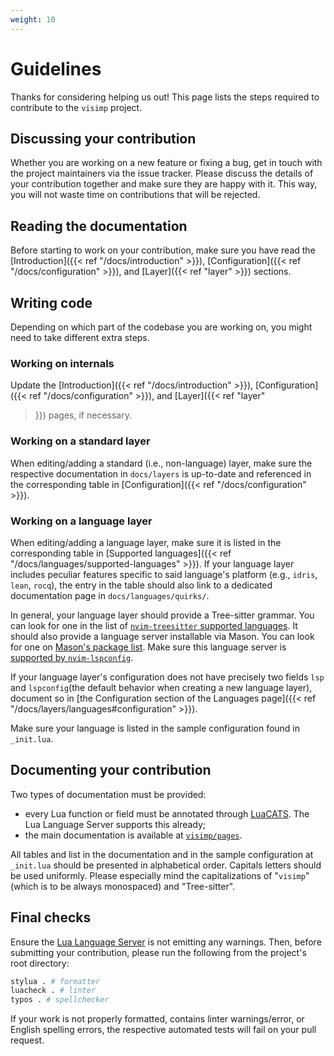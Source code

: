 ```yaml
---
weight: 10
---
```


# Guidelines

Thanks for considering helping us out! This page lists the steps required to
contribute to the `visimp` project.

## Discussing your contribution

Whether you are working on a new feature or fixing a bug, get in touch with the
project maintainers via the issue tracker. Please discuss the details of your
contribution together and make sure they are happy with it. This way, you will
not waste time on contributions that will be rejected.

## Reading the documentation

Before starting to work on your contribution, make sure you have read the
[Introduction]({{< ref "/docs/introduction" >}}), [Configuration]({{< ref
"/docs/configuration" >}}), and [Layer]({{< ref "layer" >}}) sections.

## Writing code

Depending on which part of the codebase you are working on, you might need to
take different extra steps.

### Working on internals

Update the [Introduction]({{< ref "/docs/introduction" >}}),
[Configuration]({{< ref "/docs/configuration" >}}), and [Layer]({{< ref "layer"
>}}) pages, if necessary.

### Working on a standard layer

When editing/adding a standard (i.e., non-language) layer, make sure the
respective documentation in `docs/layers` is up-to-date and referenced in the
corresponding table in [Configuration]({{< ref "/docs/configuration" >}}).

### Working on a language layer

When editing/adding a language layer, make sure it is listed in the
corresponding table in [Supported languages]({{< ref
"/docs/languages/supported-languages" >}}). If your language layer includes
peculiar features specific to said language's platform (e.g., `idris`, `lean`,
`rocq`), the entry in the table should also link to a dedicated documentation
page in `docs/languages/quirks/`.

In general, your language layer should provide a Tree-sitter grammar. You can
look for one in the list of [`nvim-treesitter` supported
languages](https://github.com/nvim-treesitter/nvim-treesitter#supported-languages).
It should also provide a language server installable via Mason. You can look for
one on [Mason's package list](https://mason-registry.dev/registry/list). Make
sure this language server is [supported by
`nvim-lspconfig`](https://github.com/neovim/nvim-lspconfig/blob/master/doc/server_configurations.md).

If your language layer's configuration does not have precisely two fields `lsp`
and `lspconfig`(the default behavior when creating a new language layer),
document so in [the Configuration section of the Languages page]({{< ref
"/docs/layers/languages#configuration" >}}).

Make sure your language is listed in the sample configuration found in
`_init.lua`.

## Documenting your contribution

Two types of documentation must be provided:

- every Lua function or field must be annotated through
  [LuaCATS](https://luals.github.io/wiki/annotations/). The Lua Language Server
  supports this already;
- the main documentation is available at
  [`visimp/pages`](https://github.com/visimp/pages).

All tables and list in the documentation and in the sample configuration at
`_init.lua` should be presented in alphabetical order. Capitals letters should
be used uniformly. Please especially mind the capitalizations of "`visimp`"
(which is to be always monospaced) and "Tree-sitter".

## Final checks

Ensure the [Lua Language Server](https://luals.github.io/) is not emitting any
warnings. Then, before submitting your contribution, please run the following
from the project's root directory:

```bash
stylua . # formatter
luacheck . # linter
typos . # spellchecker
```

If your work is not properly formatted, contains linter warnings/error, or
English spelling errors, the respective automated tests will fail on your pull
request.
